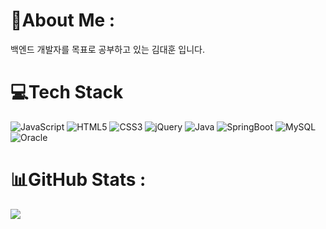  # 👀About Me :
백엔드 개발자를 목표로 공부하고 있는 김대훈 입니다.

# 💻Tech Stack
![JavaScript](https://img.shields.io/badge/javascript-%23323330.svg?style=flat&logo=javascript&logoColor=%23F7DF1E) 
![HTML5](https://img.shields.io/badge/html5-%23E34F26.svg?style=flat&logo=html5&logoColor=white) 
![CSS3](https://img.shields.io/badge/CSS3-1572B6.svg?style=flat&logo=CSS3&logoColor=white)
![jQuery](https://img.shields.io/badge/jQuery-0769AD.svg?style=flat&logo=jQuery&logoColor=white)
![Java](https://img.shields.io/badge/java-%23ED8B00.svg?style=flat&logo=ava&logoColor=white) 
![SpringBoot](https://img.shields.io/badge/SpringBoot-%236DB33F.svg?style=flat&logo=springboot&logoColor=white) 
![MySQL](https://img.shields.io/badge/mysql-%2300f.svg?style=flat&logo=mysql&logoColor=white) 
![Oracle](https://img.shields.io/badge/Oracle-F80000.svg?style=flat&logo=Oracle&logoColor=white) 


# 📊GitHub Stats :


![](https://github-readme-stats.vercel.app/api?username=da2hn&theme=react&hide_border=true&include_all_commits=true&count_private=false) &nbsp;  &nbsp;  &nbsp;  &nbsp; 




 
